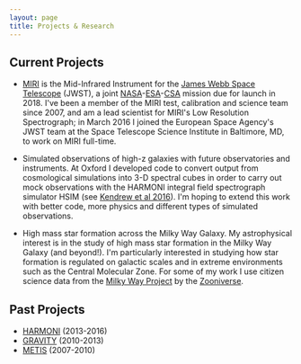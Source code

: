 ```yaml
---
layout: page
title: Projects & Research
---
```



## Current Projects


* [MIRI](http://www.stsci.edu/jwst/instruments/miri) is the Mid-Infrared Instrument for the [James Webb Space Telescope](http://www.jwst.nasa.gov/) (JWST), a joint [NASA](http://www.nasa.gov)-[ESA](http://www.esa.int)-[CSA](http://www.asc-csa.gc.ca/eng/) mission due for launch in 2018. I've been a member of the MIRI test, calibration and science team since 2007, and am a lead scientist for MIRI's Low Resolution Spectrograph; in March 2016 I joined the European Space Agency's JWST team at the Space Telescope Science Institute in Baltimore, MD, to work on MIRI full-time.

* Simulated observations of high-z galaxies with future observatories and instruments. At Oxford I developed code to convert output from cosmological simulations into 3-D spectral cubes in order to carry out mock observations with the HARMONI integral field spectrograph simulator HSIM (see [Kendrew et al 2016](http://arxiv.org/abs/1602.06983)). I'm hoping to extend this work with better code, more physics and different types of simulated observations.

* High mass star formation across the Milky Way Galaxy. My astrophysical interest is in the study of high mass star formation in the Milky Way Galaxy (and beyond!). I'm particularly interested in studying how star formation is regulated on galactic scales and in extreme environments such as the Central Molecular Zone. For some of my work I use citizen science data from the [Milky Way Project](http://www.milkywayproject.org) by the [Zooniverse](http://www.zooniverse.org).

## Past Projects

* [HARMONI](https://www2.physics.ox.ac.uk/research/visible-and-infrared-instruments/harmoni) (2013-2016)
* [GRAVITY](http://www.eso.org/sci/facilities/develop/instruments/gravity.html) (2010-2013)
* [METIS](http://metis.strw.leidenuniv.nl/) (2007-2010)
